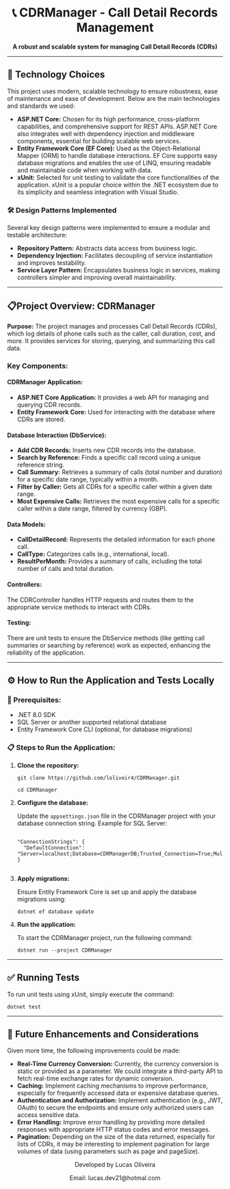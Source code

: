 <h1 align="center">📞 CDRManager - Call Detail Records Management</h1>

<p align="center">
  <strong>A robust and scalable system for managing Call Detail Records (CDRs)</strong>
</p>

<hr />

<h2>🚀 Technology Choices</h2>
<p>
This project uses modern, scalable technology to ensure robustness, ease of maintenance and ease of development. Below are the main technologies and standards we used:
</p>

<ul>
  <li><strong>ASP.NET Core:</strong> Chosen for its high performance, cross-platform capabilities, and comprehensive support for REST APIs. ASP.NET Core also integrates well with dependency injection and middleware components, essential for building scalable web services.</li>

  <li><strong>Entity Framework Core (EF Core):</strong> Used as the Object-Relational Mapper (ORM) to handle database interactions. EF Core supports easy database migrations and enables the use of LINQ, ensuring readable and maintainable code when working with data.</li>

  <li><strong>xUnit:</strong> Selected for unit testing to validate the core functionalities of the application. xUnit is a popular choice within the .NET ecosystem due to its simplicity and seamless integration with Visual Studio.</li>
</ul>

<h3>🛠️ Design Patterns Implemented</h3>
<p>
Several key design patterns were implemented to ensure a modular and testable architecture:
</p>

<ul>
  <li><strong>Repository Pattern:</strong> Abstracts data access from business logic.</li>
  <li><strong>Dependency Injection:</strong> Facilitates decoupling of service instantiation and improves testability.</li>
  <li><strong>Service Layer Pattern:</strong> Encapsulates business logic in services, making controllers simpler and improving overall maintainability.</li>
</ul>

<hr />
<h2>📋Project Overview: CDRManager</h2>
<p>
<strong>Purpose:</strong> The project manages and processes Call Detail Records (CDRs), which log details of phone calls such as the caller, call duration, cost, and more. It provides services for storing, querying, and summarizing this call data.
</p>
<h3>Key Components:</h3>

<h4>CDRManager Application:</h4>
<ul>
  <li><strong>ASP.NET Core Application:</strong> It provides a web API for managing and querying CDR records.</li>
  <li><strong>Entity Framework Core:</strong> Used for interacting with the database where CDRs are stored.</li>
</ul>

<h4>Database Interaction (DbService):</h4>
<ul>
  <li><strong>Add CDR Records:</strong> Inserts new CDR records into the database.</li>
  <li><strong>Search by Reference:</strong> Finds a specific call record using a unique reference string.</li>
  <li><strong>Call Summary:</strong> Retrieves a summary of calls (total number and duration) for a specific date range, typically within a month.</li>
  <li><strong>Filter by Caller:</strong> Gets all CDRs for a specific caller within a given date range.</li>
  <li><strong>Most Expensive Calls:</strong> Retrieves the most expensive calls for a specific caller within a date range, filtered by currency (GBP).</li>
</ul>

<h4>Data Models:</h4>
<ul>
  <li><strong>CallDetailRecord:</strong> Represents the detailed information for each phone call.</li>
  <li><strong>CallType:</strong> Categorizes calls (e.g., international, local).</li>
  <li><strong>ResultPerMonth:</strong> Provides a summary of calls, including the total number of calls and total duration.</li>
</ul>

<h4>Controllers:</h4>
<p>
The CDRController handles HTTP requests and routes them to the appropriate service methods to interact with CDRs.
</p>

<h4>Testing:</h4>
<p>
There are unit tests to ensure the DbService methods (like getting call summaries or searching by reference) work as expected, enhancing the reliability of the application.
</p>

<hr />

<h2>⚙️ How to Run the Application and Tests Locally</h2>

<h3>🔧 Prerequisites:</h3>
<ul>
  <li>.NET 8.0 SDK</li>
  <li>SQL Server or another supported relational database</li>
  <li>Entity Framework Core CLI (optional, for database migrations)</li>
</ul>

<h3>📋 Steps to Run the Application:</h3>

<ol>
  <li>
    <strong>Clone the repository:</strong>
    <pre><code>git clone https://github.com/loliveir4/CDRManager.git</code></pre>
    <pre><code>cd CDRManager</code></pre>
  </li>

  <li>
    <strong>Configure the database:</strong>
    <p>
      Update the <code>appsettings.json</code> file in the CDRManager project with your database connection string. Example for SQL Server:
    </p>
    <pre><code>
"ConnectionStrings": {
  "DefaultConnection": "Server=localhost;Database=CDRManagerDB;Trusted_Connection=True;MultipleActiveResultSets=true"
}
    </code></pre>
  </li>

  <li>
    <strong>Apply migrations:</strong>
    <p>Ensure Entity Framework Core is set up and apply the database migrations using:</p>
    <pre><code>dotnet ef database update</code></pre>
  </li>

  <li>
    <strong>Run the application:</strong>
    <p>To start the CDRManager project, run the following command:</p>
    <pre><code>dotnet run --project CDRManager</code></pre>
  </li>
</ol>

<hr />

<h2>✅ Running Tests</h2>

<p>
To run unit tests using xUnit, simply execute the command:
</p>
<pre><code>dotnet test</code></pre>

<hr />

<h2>🔮 Future Enhancements and Considerations</h2>

Given more time, the following improvements could be made:

<ul>
  <li><strong>Real-Time Currency Conversion:</strong> Currently, the currency conversion is static or provided as a parameter. We could integrate a third-party API to fetch real-time exchange rates for dynamic conversion.</li>

  <li><strong>Caching:</strong> Implement caching mechanisms to improve performance, especially for frequently accessed data or expensive database queries.</li>

  <li><strong>Authentication and Authorization:</strong> Implement authentication (e.g., JWT, OAuth) to secure the endpoints and ensure only authorized users can access sensitive data.</li>

  <li><strong>Error Handling:</strong> Improve error handling by providing more detailed responses with appropriate HTTP status codes and error messages.</li>

  <li><strong>Pagination:</strong> Depending on the size of the data returned, especially for lists of CDRs, it may be interesting to implement pagination for large volumes of data (using parameters such as page and pageSize).</li>
</ul>


<p align="center">Developed by Lucas Oliveira</p>
<p align="center">Email: lucas.dev21@hotmal.com</p>
